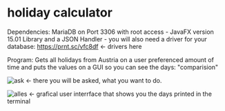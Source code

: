 # holiday calculator
Dependencies: MariaDB on Port 3306 with root access - JavaFX version 15.01 Library and a JSON Handler - you will also need a driver for your database: https://prnt.sc/vfc8df <- drivers here

Program:
Gets all holidays from Austria on a user preferenced amount of time and puts the values on a GUI so you can see the days: "comparision"


![ask](https://user-images.githubusercontent.com/56489878/99804224-f432ce80-2b3a-11eb-87ad-4a5d330e08c1.png) <- there you will be asked, what you want to do.


![alles](https://user-images.githubusercontent.com/56489878/99804306-175d7e00-2b3b-11eb-8c6e-b5575f3d58a0.png) <- grafical user interrface that shows you the days printed in the terminal

